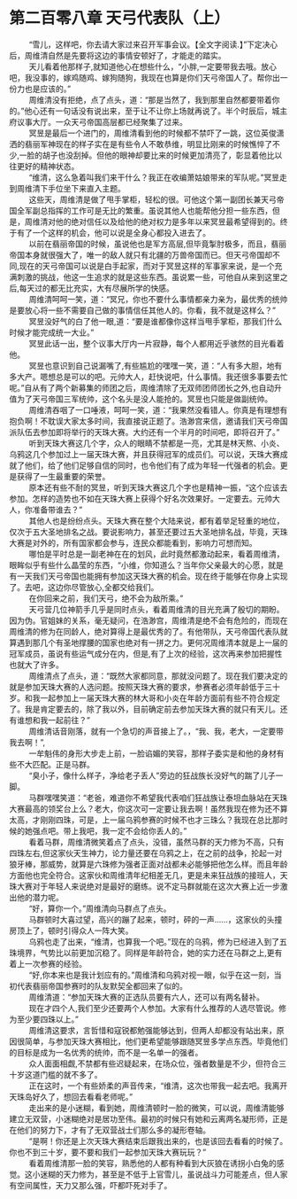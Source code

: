 <h1>第二百零八章 天弓代表队（上）</h1>
<div id="content">&nbsp&nbsp&nbsp&nbsp&nbsp&nbsp&nbsp&nbsp
 “雪儿，这样吧，你去请大家过来召开军事会议。【全文字阅读.】”下定决心后，周维清自然是先要将这边的事情安顿好了，才能走的踏实。
 <br/>&nbsp&nbsp&nbsp&nbsp&nbsp&nbsp&nbsp&nbsp
 天儿看着他那样子,就知道他心在想些什么，“小胖,一定要带我去哦。放心吧，我没事的，嫁鸡随鸡、嫁狗随狗，我现在也算是你们天弓帝国人了。帮你出一份力也是应该的。”
 <br/>&nbsp&nbsp&nbsp&nbsp&nbsp&nbsp&nbsp&nbsp
 周维清没有拒绝，点了点头，道：“那是当然了，我到那里自然都要带着你的。”他心还有一句话没有说出来，至于让不让你上场就再说了。半个时辰后，城主府议事大厅。一众天弓帝国高层都已经聚集了过来。
 <br/>&nbsp&nbsp&nbsp&nbsp&nbsp&nbsp&nbsp&nbsp
 冥昱是最后一个进门的，周维清看到他的时候都不禁吓了一跳，这位英俊潇洒的翡丽军神现在的样子实在是有些令人不敢恭维，明显比刚来的时候憔悴了不少,一脸的胡子也没刮掉。但他的眼神却要比来的时候更加清亮了，彰显着他比以往更好的精神状态。
 <br/>&nbsp&nbsp&nbsp&nbsp&nbsp&nbsp&nbsp&nbsp
 “维清，这么急着叫我们来干什么？我正在收编萧姑娘带来的军队呢。”冥昱走到周维清下手位坐下来直入主题。
 <br/>&nbsp&nbsp&nbsp&nbsp&nbsp&nbsp&nbsp&nbsp
 这些天，周维清是做了甩手掌柜，轻松的很。可他这个第一副团长兼天弓帝国全军副总指挥的工作可是无比的繁重。虽说其他人也能帮他分担一些东西，但是，周维清对他的绝对信任以及给他的绝对权力是多年以来冥昱最希望得到的。终于有了一个这样的机会，他可以说是全身心都投入进去了。
 <br/>&nbsp&nbsp&nbsp&nbsp&nbsp&nbsp&nbsp&nbsp
 以前在翡丽帝国的时候，虽说他也是军方高层,但毕竟掣肘极多，而且，翡丽帝国本身就很强大了，唯一的敌人就只有北疆的万兽帝国而已。但天弓帝国却不同,现在的天弓帝国可以说是白手起家，而对于冥昱这样的军事家来说，是一个充满刺激的挑战，他这一生追求的就是这些东西。虽说累一些，可他自从来到这里之后,每天过的都无比充实，大有尽展所学的快感。
 <br/>&nbsp&nbsp&nbsp&nbsp&nbsp&nbsp&nbsp&nbsp
 周维清呵呵一笑，道：“冥兄，你也不要什么事情都亲力亲为，最优秀的统帅是要放心将一些不需要自己做的事情信任其他人的。你看，我不就是这样么？”
 <br/>&nbsp&nbsp&nbsp&nbsp&nbsp&nbsp&nbsp&nbsp
 冥昱没好气的白了他一眼,道：“要是谁都像你这样当甩手掌柜，那我们什么时候才能完成统一大业。”
 <br/>&nbsp&nbsp&nbsp&nbsp&nbsp&nbsp&nbsp&nbsp
 冥昱此话一出，整个议事大厅内一片寂静，每个人都用近乎骇然的目光看着他。
 <br/>&nbsp&nbsp&nbsp&nbsp&nbsp&nbsp&nbsp&nbsp
 冥昱也意识到自己说漏嘴了,有些尴尬的嘿嘿一笑，道：“人有多大胆，地有多大产。嗯想总是可以的吧。元帅大人，赶快说吧，什么事情。我还很多事要去忙呢。”自从有了两个新募集的师团之后，周维清除了无双师团师团长之外,也自动升值为了天弓帝国三军统帅，这个名头是没人能抢的。冥昱也只能是做副统帅。
 <br/>&nbsp&nbsp&nbsp&nbsp&nbsp&nbsp&nbsp&nbsp
 周维清吞咽了一口唾液，呵呵一笑，道：“我果然没看错人。你真是有理想有抱负啊！不耽误大家太多时间，我直接说正题了。浩渺宫来信，邀请我们天弓帝国派队伍去参加即将举行的天珠大赛。大约还有一个半月的时间吧，即将召开了。”
 <br/>&nbsp&nbsp&nbsp&nbsp&nbsp&nbsp&nbsp&nbsp
 听到天珠大赛这几个字，众人的眼睛不禁都是一亮，尤其是林天熬、小炎、乌鸦这几个参加过上一届天珠大赛，并且获得冠军的成员们。可以说，天珠大赛成就了他们，给了他们足够自信的同时，也令他们有了成为年轻一代强者的机会。更是获得了一生最重要的荣誉。
 <br/>&nbsp&nbsp&nbsp&nbsp&nbsp&nbsp&nbsp&nbsp
 原本还有些不耐的冥昱，听到天珠大赛这几个字也是精神一振，“这个应该去参加。怎样的造势也不如在天珠大赛上获得个好名次效果好。一定要去。元帅大人，你准备带谁去？”
 <br/>&nbsp&nbsp&nbsp&nbsp&nbsp&nbsp&nbsp&nbsp
 其他人也是纷纷点头。天珠大赛在整个大陆来说，都有着举足轻重的地位，仅次于五大圣地排名之战。要说影响力，甚至还要过五大圣地排名战，毕竟，天珠大赛是对外的，所有国家都会参与，连民众都能看到，影响力可想而知。
 <br/>&nbsp&nbsp&nbsp&nbsp&nbsp&nbsp&nbsp&nbsp
 哪怕是平时总是一副老神在在的划风，此时竟然都激动起来，看着周维清，眼眸似乎有些什么晶莹的东西，“小维，你知道么？当年你父亲最大的心愿，就是有一天我们天弓帝国也能拥有参加这天珠大赛的机会。现在终于能够在你身上实现了。去吧，这边你尽管放心,全都交给我们。
 <br/>&nbsp&nbsp&nbsp&nbsp&nbsp&nbsp&nbsp&nbsp
 在你回来之前，我们天弓，绝不会为敌所乘。”
 <br/>&nbsp&nbsp&nbsp&nbsp&nbsp&nbsp&nbsp&nbsp
 天弓营几位神箭手几乎是同时点头，看着周维清的目光充满了殷切的期盼。因为伪。官姐妹的关系，毫无疑问，在浩渺宫，周维清是绝不会有危险的，而现在周维清的修为在同龄人，绝对算得上是最优秀的了。有他带队，天弓帝国代表队就算遇到那几个有圣地撑腰的国家也绝对有一拼之力。更何况周维清本就是上一届的冠军成员，虽说有些运气成分在内，但是,有了上次的经验，这次再来参加把握性也就大了许多。
 <br/>&nbsp&nbsp&nbsp&nbsp&nbsp&nbsp&nbsp&nbsp
 周维清点了点头，道：“既然大家都同意，那就没问题了。现在我们要决定的就是参加天珠大赛的人选问题。按照天珠大赛的要求，参赛者必须年龄低于三十岁。和我一起参加上一届天珠大赛的林大哥和小炎在年龄方面前有些不符合规定了。我是肯定要去的，除了我以外，目前确定前去参加天珠大赛的就只有天儿。还有谁想和我一起前往？”
 <br/>&nbsp&nbsp&nbsp&nbsp&nbsp&nbsp&nbsp&nbsp
 周维清话音刚落，就有一个急切的声音接上了。，“我、我，老大，一定要带我去啊！”,
 <br/>&nbsp&nbsp&nbsp&nbsp&nbsp&nbsp&nbsp&nbsp
 一牟魁伟的身形大步走上前，一脸谄媚的笑容，那样子委实是和他的身材有些不大匹配。正是马群。
 <br/>&nbsp&nbsp&nbsp&nbsp&nbsp&nbsp&nbsp&nbsp
 “臭小子，像什么样子，净给老子丢人”旁边的狂战族长没好气的踹了儿子一脚。
 <br/>&nbsp&nbsp&nbsp&nbsp&nbsp&nbsp&nbsp&nbsp
 马群嘿嘿笑道：“老爸，难道你不希望我代表咱们狂战族让泰坦血脉站在天珠大赛最高的领奖台上么？老大，你这次可一定要让我去啊！虽然我现在修为还不算太高，才刚刚四珠，可是，上一届乌鸦参赛的时候不也才三珠么？我现在总比那时候的她强点吧。带上我吧，我一定不会给你丢人的。”
 <br/>&nbsp&nbsp&nbsp&nbsp&nbsp&nbsp&nbsp&nbsp
 看着马群，周维清微笑着点了点头，没错，虽然马群的天力修为不高，只有四珠左右,但这家伙天生神力，论力量还要在乌鸦之上，在之前的战争，抡起一对狼牙棒，那威势，就算是六珠修为强者正面对战都未必能够把他怎么样。而且年龄方面他也完全符合。这家伙和周维清年纪相差无几，更是未来狂战族的接班人，天珠大赛对于年轻人来说绝对是最好的磨练。说不定马群就能在这次大赛上近一步激出他的潜力呢。
 <br/>&nbsp&nbsp&nbsp&nbsp&nbsp&nbsp&nbsp&nbsp
 “好，算你一个。”周维清向马群点了点头。
 <br/>&nbsp&nbsp&nbsp&nbsp&nbsp&nbsp&nbsp&nbsp
 马群顿时大喜过望，高兴的蹦了起来，顿时，砰的一声……，这家伙的头撞房顶上了，顿时引得众人一阵大笑。
 <br/>&nbsp&nbsp&nbsp&nbsp&nbsp&nbsp&nbsp&nbsp
 乌鸦也走了出来，“维清，也算我一个吧。”现在的乌鸦，修为已经进入到了五珠境界，气势比以前更加沉稳了。同样是年龄符合，她的实力还在马群之上,更有着上一次参赛的经验。
 <br/>&nbsp&nbsp&nbsp&nbsp&nbsp&nbsp&nbsp&nbsp
 “好,你本来也是我计划应有的。”周维清和乌鸦对视一眼，似乎在这一刻，当初代表翡丽帝国参赛时的队友默契全都回来了似的。
 <br/>&nbsp&nbsp&nbsp&nbsp&nbsp&nbsp&nbsp&nbsp
 周维清道：“参加天珠大赛的正选队员要有六人，还可以有两名替补。
 <br/>&nbsp&nbsp&nbsp&nbsp&nbsp&nbsp&nbsp&nbsp
 现在才四个人,我们至少还要两个人参加。大家有什么推荐的人选尽管说。修为至少要四珠以上。”
 <br/>&nbsp&nbsp&nbsp&nbsp&nbsp&nbsp&nbsp&nbsp
 周维清这要求，言哲惜和寇锐都勉强能够达到，但两人却都没有站出来，原因很简单，与参加天珠大赛相比，他们更希望能够跟随冥昱多学点东西。毕竟他们的目标是成为一名优秀的统帅，而不是一名单一的强者。
 <br/>&nbsp&nbsp&nbsp&nbsp&nbsp&nbsp&nbsp&nbsp
 众人面面相觑,不禁都有些迟疑起来，在场众位，强者数量是不少，但符合三十岁这道门槛的就不多了。
 <br/>&nbsp&nbsp&nbsp&nbsp&nbsp&nbsp&nbsp&nbsp
 正在这时，一个有些娇柔的声音传来，“维清，这次也带我一起去吧。我离开天珠岛好久了，想回去看看老师呢。”
 <br/>&nbsp&nbsp&nbsp&nbsp&nbsp&nbsp&nbsp&nbsp
 走出来的是小迷糊，看到她，周维清顿时一脸的微笑，可以说，周维清能够建立无双营，小迷糊绝对是居功至伟。最初的时候只有她和云离两名凝形师，正是在他们的努力下，才有了无双营战士们那么多的凝形卷轴。
 <br/>&nbsp&nbsp&nbsp&nbsp&nbsp&nbsp&nbsp&nbsp
 “是啊！你还是上次天珠大赛结束后跟我出来的，也是该回去看看的时候了。你也不到三十岁，要不要和我们一起参加天珠大赛玩玩？”
 <br/>&nbsp&nbsp&nbsp&nbsp&nbsp&nbsp&nbsp&nbsp
 看着周维清那一脸的笑容，熟悉他的人都有种看到大灰狼在诱拐小白兔的感觉。这小迷糊的天力修为，甚至是不低于上官雪儿，虽说战斗力可能差点，但人家有空间属性，天力又那么强，吓都吓死对手了。
 <br/>&nbsp&nbsp&nbsp&nbsp&nbsp&nbsp&nbsp&nbsp
 <br/>&nbsp&nbsp&nbsp&nbsp&nbsp&nbsp&nbsp&nbsp
</div>
